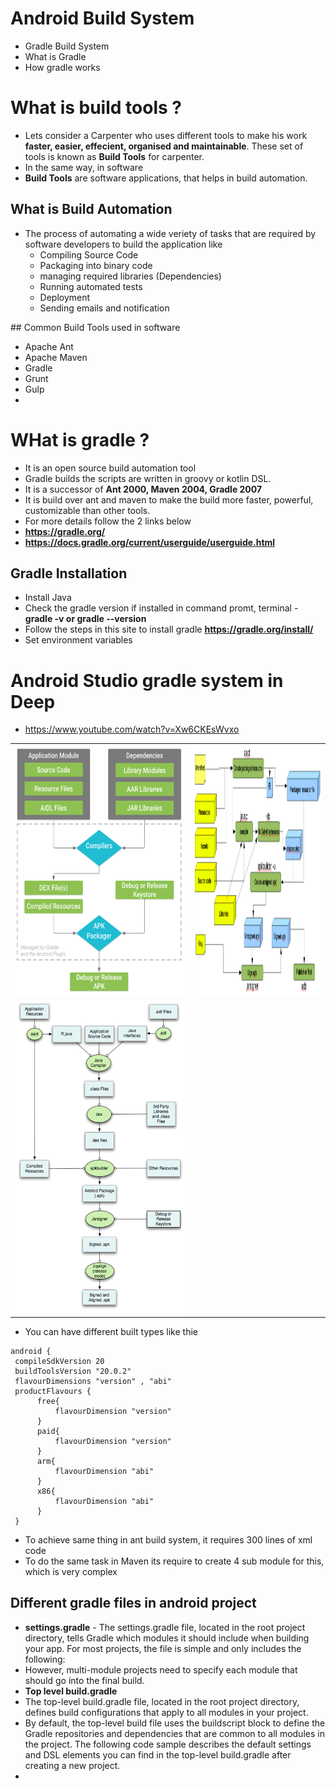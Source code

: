 # Android Build System
- Gradle Build System
- What is Gradle
- How gradle works

# What is build tools ?
- Lets consider a Carpenter who uses different tools to make his work **faster, easier, effecient, organised and maintainable**. These set of tools is known as **Build Tools** for carpenter.
- In the same way, in software
- **Build Tools** are software applications, that helps in build automation.
## What is Build Automation
- The process of automating a wide veriety of tasks that are required by software developers to build the application like 
  - Compiling Source Code
  - Packaging into binary code
  - managing required libraries (Dependencies)
  - Running automated tests
  - Deployment
  - Sending emails and notification
  
## Common Build Tools used in software
- Apache Ant
- Apache Maven
- Gradle
- Grunt
- Gulp
- 
# WHat is gradle ?
- It is an open source build automation tool
- Gradle builds the scripts are written in groovy or kotlin DSL.
- It is a successor of **Ant 2000, Maven 2004, Gradle 2007**
- It is build over ant and maven to make the build more faster, powerful, customizable than other tools.
- For more details follow the 2 links below
- **https://gradle.org/**
- **https://docs.gradle.org/current/userguide/userguide.html**

## Gradle Installation
- Install Java
- Check the gradle version if installed in command promt, terminal - **gradle -v or gradle --version**
- Follow the steps in this site to install gradle **https://gradle.org/install/**
- Set environment variables

# Android Studio gradle system in Deep 
- https://www.youtube.com/watch?v=Xw6CKEsWvxo

<table>
<tr>
<td>
  <img src="https://github.com/spdobest/AndroidWorld/blob/master/readMe/Images/androidBuildSystem3.png" width="500" height="400" /> 
 </td>
<td>
<img src="https://github.com/spdobest/AndroidWorld/blob/master/readMe/Images/androidBuildSystem4.png" width="600" height="400" />
</td>
</tr>
  
  <tr>
<td>
  <img src="https://github.com/spdobest/AndroidWorld/blob/master/readMe/Images/androidBuildSystem2.png" width="800" height="500" /> 
 </td>
</tr>
</table> 

- You can have different built types like thie
```
android {
 compileSdkVersion 20
 buildToolsVersion "20.0.2"
 flavourDimensions "version" , "abi"
 productFlavours {
      free{
          flavourDimension "version"
      }
      paid{
          flavourDimension "version"
      }
      arm{
          flavourDimension "abi"
      }
      x86{
          flavourDimension "abi"
      }
 }

```
- To achieve same thing in ant build system, it requires 300 lines of xml code
- To do the same task in Maven its require to create 4 sub module for this, which is very complex
## Different gradle files in android project
- **settings.gradle** - The settings.gradle file, located in the root project directory, tells Gradle which modules it should include when building your app. For most projects, the file is simple and only includes the following:
- However, multi-module projects need to specify each module that should go into the final build.
- **Top level build.gradle**  
- The top-level build.gradle file, located in the root project directory, defines build configurations that apply to all modules in your project. 
- By default, the top-level build file uses the buildscript block to define the Gradle repositories and dependencies that are common to all modules in the project. The following code sample describes the default settings and DSL elements you can find in the top-level build.gradle after creating a new project.
- 



